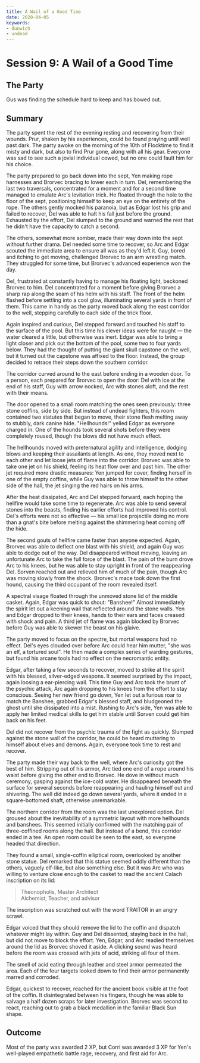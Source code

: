 ```yaml
---
title: A Wail of a Good Time
date: 2020-04-05
keywords:
- dunwich
- undead
---
```


# Session 9: A Wail of a Good Time

## The Party

Gus was finding the schedule hard to keep and has bowed out.

## Summary

The party spent the rest of the evening resting and recovering from their wounds.
Prur, shaken by his experiences, could be found praying until well past dark.
The party awoke on the morning of the 10th of Flocktime to find it misty and dark, but also to find Prur gone, along with all his gear.
Everyone was sad to see such a jovial individual cowed, but no one could fault him for his choice.

The party prepared to go back down into the sept, Yen making rope harnesses and Brorvec bracing to lower each in turn.
Del, remembering the last two traversals, concentrated for a moment and for a second time managed to emulate Arc's levitation trick.
He floated through the hole to the floor of the sept, positioning himself to keep an eye on the entirety of the rope.
The others gently mocked his paranoia, but as Edgar lost his grip and failed to recover, Del was able to halt his fall just before the ground.
Exhausted by the effort, Del slumped to the ground and warned the rest that he didn't have the capacity to catch a second.

The others, somewhat more somber, made their way down into the sept without further drama.
Del needed some time to recover, so Arc and Edgar scouted the immediate area to ensure all was as they'd left it.
Guy, bored and itching to get moving, challenged Brorvec to an arm wrestling match.
They struggled for some time, but Brorvec's advanced experience won the day.

Del, frustrated at constantly having to manage his floating light, beckoned Brorvec to him.
Del concentrated for a moment before giving Brorvec a sharp rap along the seam of his helm with his staff.
The front of the helm flashed before settling into a cool glow, illuminating several yards in front of them.
This came in handy as the party moved back along the east corridor to the well, stepping carefully to each side of the trick floor.

Again inspired and curious, Del stepped forward and touched his staff to the surface of the pool.
But this time his clever ideas were for naught — the water cleared a little, but otherwise was inert.
Edgar was able to bring a light closer and pick out the bottom of the pool, some two to four yards below.
They had the thought of putting the giant skull capstone on the well, but it turned out the capstone was affixed to the floor.
Instead, the group decided to retrace their steps down the southern corridor.

The corridor curved around to the east before ending in a wooden door.
To a person, each prepared for Brorvec to open the door: Del with ice at the end of his staff, Guy with arrow nocked, Arc with stones aloft, and the rest with their means.

The door opened to a small room matching the ones seen previously: three stone coffins, side by side.
But instead of undead fighters, this room contained two statutes that began to move, their stone flesh melting away to stubbly, dark canine hide.
"Hellhounds!" yelled Edgar as everyone charged in.
One of the hounds took several shots before they were completely roused, though the blows did not have much effect.

The hellhounds moved with preternatural agility and intelligence, dodging blows and keeping their assailants at length.
As one, they moved next to each other and let loose jets of flame into the corridor.
Brorvec was able to take one jet on his shield, feeling its heat flow over and past him.
The other jet required more drastic measures: Yen jumped for cover, finding herself in one of the empty coffins, while Guy was able to throw himself to the other side of the hall, the jet singing the red hairs on his arms.

After the heat dissipated, Arc and Del stepped forward, each hoping the hellfire would take some time to regenerate.
Arc was able to send several stones into the beasts, finding his earlier efforts had improved his control.
Del's efforts were not so effective — his small ice projectile doing no more than a gnat's bite before melting against the shimmering heat coming off the hide.

The second gouts of hellfire came faster than anyone expected.
Again, Brorvec was able to deflect one blast with his shield, and again Guy was able to dodge out of the way.
Del disappeared without moving, leaving an unfortunate Arc to take the full force of the blast.
The pain of the burn drove Arc to his knees, but he was able to stay upright in front of the reappearing Del.
Sorven reached out and relieved him of much of the pain, though Arc was moving slowly from the shock.
Brorvec's mace took down the first hound, causing the third occupant of the room revealed itself.

A spectral visage floated through the unmoved stone lid of the middle casket.
Again, Edgar was quick to shout: "Banshee!"
Almost immediately the spirit let out a keening wail that reflected around the stone walls.
Yen and Edgar dropped to their knees, hands to their ears and faces creased with shock and pain.
A third jet of flame was again blocked by Brorvec before Guy was able to skewer the beast on his glaive.

The party moved to focus on the spectre, but mortal weapons had no effect.
Del's eyes clouded over before Arc could hear him mutter, "she was an elf, a tortured soul".
He then made a complex series of warding gestures, but found his arcane tools had no effect on the necromantic entity.

Edgar, after taking a few seconds to recover, moved to strike at the spirit with his blessed, silver-edged weapons.
It seemed surprised by the impact, again loosing a ear-piercing wail.
This time Guy and Arc took the brunt of the psychic attack, Arc again dropping to his knees from the effort to stay conscious.
Seeing her new friend go down, Yen let out a furious roar to match the Banshee, grabbed Edgar's blessed staff, and bludgeoned the ghost until she dissipated into a mist.
Rushing to Arc's side, Yen was able to apply her limited medical skills to get him stable until Sorven could get him back on his feet.

Del did not recover from the psychic trauma of the fight as quickly.
Slumped against the stone wall of the corridor, he could be heard muttering to himself about elves and demons.
Again, everyone took time to rest and recover.

The party made their way back to the well, where Arc's curiosity got the best of him.
Stripping out of his armor, Arc tied one end of a rope around his waist before giving the other end to Brorvec.
He dove in without much ceremony, gasping against the ice-cold water.
He disappeared beneath the surface for several seconds before reappearing and hauling himself out and shivering.
The well did indeed go down several yards, where it ended in a square-bottomed shaft, otherwise unremarkable.

The northern corridor from the room was the last unexplored option.
Del groused about the inevitability of a symmetric layout with more hellhounds and banshees.
This seemed initially confirmed with the matching pair of three-coffined rooms along the hall.
But instead of a bend, this corridor ended in a tee.
An open room could be seen to the east, so everyone headed that direction.

They found a small, single-coffin elliptical room, overlooked by another stone statue.
Del remarked that this statue seemed oddly different than the others, vaguely elf-like, but also something else.
But it was Arc who was willing to venture close enough to the casket to read the ancient Calach inscription on its lid:

> Theonopholis, Master Architect  
> Alchemist, Teacher, and advisor

The inscription was scratched out with the word TRAITOR in an angry scrawl.

Edgar voiced that they should remove the lid to the coffin and dispatch whatever might lay within.
Guy and Del dissented, staying back in the hall, but did not move to block the effort.
Yen, Edgar, and Arc readied themselves around the lid as Brorvec shoved it aside.
A clicking sound was heard before the room was crossed with jets of acid, striking all four of them.

The smell of acid eating through leather and steel armor permeated the area.
Each of the four targets looked down to find their armor permanently marred and corroded.

Edgar, quickest to recover, reached for the ancient book visible at the foot of the coffin.
It disintegrated between his fingers, though he was able to salvage a half dozen scraps for later investigation.
Brorvec was second to react, reaching out to grab a black medallion in the familiar Black Sun shape.

## Outcome

Most of the party was awarded 2 XP, but Corri was awarded 3 XP for Yen's well-played empathetic battle rage, recovery, and first aid for Arc.
